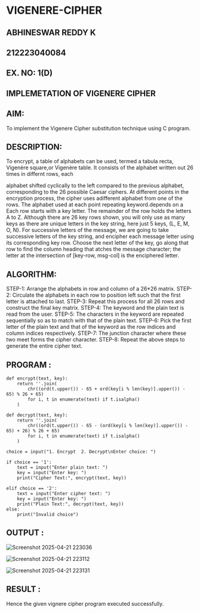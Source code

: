 # VIGENERE-CIPHER
## ABHINESWAR REDDY K
## 212223040084
## EX. NO: 1(D)
 

## IMPLEMETATION OF VIGENERE CIPHER
 

## AIM:

To implement the Vigenere Cipher substitution technique using C program.

## DESCRIPTION:

To encrypt, a table of alphabets can be used, termed a tabula recta, Vigenère square,or Vigenère table. It consists of the alphabet written out 26 times in differnt rows, each
 
alphabet shifted cyclically to the left compared to the previous alphabet, corresponding to the 26 possible Caesar ciphers. At different points in the encryption process, the cipher uses adifferent alphabet from one of the rows. The alphabet used at each point repeating keyword.depends on a Each row starts with a key letter. The remainder of the row holds the letters A to Z. Although there are 26 key rows shown, you will only use as many keys as there are unique letters in the key string, here just 5 keys, {L, E, M, O, N}. For successive letters of the message, we are going to take successive letters of the key string, and encipher each message letter using its corresponding key row. Choose the next letter of the key, go along that row to find the column heading that	atches the message character; the letter at the intersection of
[key-row, msg-col] is the enciphered letter.


## ALGORITHM:

STEP-1: Arrange the alphabets in row and column of a 26*26 matrix.
STEP-2: Circulate the alphabets in each row to position left such that the first letter is attached to last.
STEP-3: Repeat this process for all 26 rows and construct the final key matrix.
STEP-4: The keyword and the plain text is read from the user.
STEP-5: The characters in the keyword are repeated sequentially so as to match with that of the plain text.
STEP-6: Pick the first letter of the plain text and that of the keyword as the row indices and column indices respectively.
STEP-7: The junction character where these two meet forms the cipher character.
STEP-8: Repeat the above steps to generate the entire cipher text.


## PROGRAM :
```
def encrypt(text, key):
    return ''.join(
        chr((ord(t.upper()) - 65 + ord(key[i % len(key)].upper()) - 65) % 26 + 65)
        for i, t in enumerate(text) if t.isalpha()
    )

def decrypt(text, key):
    return ''.join(
        chr((ord(t.upper()) - 65 - (ord(key[i % len(key)].upper()) - 65) + 26) % 26 + 65)
        for i, t in enumerate(text) if t.isalpha()
    )

choice = input("1. Encrypt  2. Decrypt\nEnter choice: ")

if choice == '1':
    text = input("Enter plain text: ")
    key = input("Enter key: ")
    print("Cipher Text:", encrypt(text, key))

elif choice == '2':
    text = input("Enter cipher text: ")
    key = input("Enter key: ")
    print("Plain Text:", decrypt(text, key))
else:
    print("Invalid choice")
```

## OUTPUT :
![Screenshot 2025-04-21 223036](https://github.com/user-attachments/assets/36295ba6-3b83-46f5-a455-d41f0e77653a)

![Screenshot 2025-04-21 223112](https://github.com/user-attachments/assets/efbb7c80-d63f-4ff9-a5d0-12cf961db3bd)

![Screenshot 2025-04-21 223131](https://github.com/user-attachments/assets/0b37fcd7-1b85-4d6f-9e02-8f0a93cda917)

## RESULT :
Hence the given vignere cipher program executed successfully.
